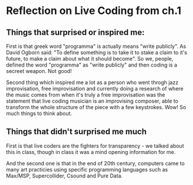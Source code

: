 # Reflection on Live Coding from ch.1

## Things that surprised or inspired me:

First is that greek word "programma" is actually means "write publicly". As David Ogborn said: "To define something is to take it to stake a claim to it's future, to make a claim about what it should become". So we, people, defined the word "programma" as "write publicly" and then coding is a secreet weapon. Not good! 

Second thing which inspired me a lot as a person who went throgh jazz improvisation, free improvisation and currently doing a research of where the music comes from when it's truly a free improvisation was the statement that live coding musician is an improvising composer, able to transform the whole structure of the piece with a few keystrokes. Wow! So much things to think about. 

## Things that didn't surprised me much


First is that live coders are the fighters for transparency - we talked about this in class, though in class it was a mind opening information for me. 

And the second one is that in the end of 20th century, computers came to many art practicies using specific programming languages such as Max/MSP, Supercollider, Csound and Pure Data.  
